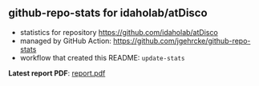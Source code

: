 ## github-repo-stats for idaholab/atDisco

- statistics for repository https://github.com/idaholab/atDisco
- managed by GitHub Action: https://github.com/jgehrcke/github-repo-stats
- workflow that created this README: `update-stats`

**Latest report PDF**: [report.pdf](https://github.com/idaholab/repository-statistics/raw/main/idaholab/atDisco/latest-report/report.pdf)

